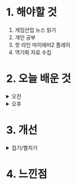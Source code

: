 
# 1. 해야할 것

1. 게임산업 뉴스 읽기 
2. 개인 공부  
3. 핫 라인 마이애미2 플레이
4. 역기획 자료 수집



# 2. 오늘 배운 것

<details>
<summary>오전</summary>


</details>


<details>
<summary>오후</summary>


</details>




# 3. 개선


<details>
<summary>접기/펼치기</summary>


</details>



# 4. 느낀점


